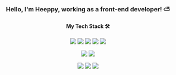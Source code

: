 
<h3 align='center'> Hello, I'm Heeppy, working as a front-end developer! ⛅ </h3>
<h4 align='center'> My Tech Stack 🛠 </h4>

  <p align ="center"> 
  <img src="https://img.shields.io/badge/JavaScript-F7DF1E?style=flat-square&logo=JavaScript&logoColor=white"/>
  <img src="https://img.shields.io/badge/TypeScript-3178C6?style=flat-square&logo=TypeScript&logoColor=white"/> 
  <img src="https://img.shields.io/badge/React-61DAFB?style=flat-square&logo=React&logoColor=white"/>  
  <img src="https://img.shields.io/badge/Next.js-000000?style=flat-square&logo=Next.js&logoColor=white"/>
  <img src="https://img.shields.io/badge/Electron-47848F?style=flat-square&logo=Electron&logoColor=white"/>  
  </p>

   <p align ="center"> 
   <img src="https://img.shields.io/badge/IntelliJ-00274E?style=flat-square&logo=IntelliJ%20IDEA&logoColor=white"/>  
  <img src="https://img.shields.io/badge/VSCode-007ACC?style=flat-square&logo=Visual%20Studio%20Code&logoColor=white"/>
  </p>
  
   <p align ="center"> 
   <img src="https://img.shields.io/badge/Trello-00274E?style=flat-square&logo=trello%20IDEA&logoColor=skyBlue"/>  
  <img src="https://img.shields.io/badge/Linear-5E6AD2?style=flat-square&logo=Linear&logoColor=white">
  <img src="https://img.shields.io/badge/GitHub-000000?style=flat-square&logo=GitHub&logoColor=white"/>
  </p>
  
</div>
